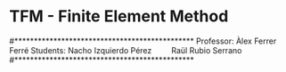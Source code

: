 # TFM - Finite Element Method
#**********************************************
Professor:  Àlex Ferrer Ferré
Students:   Nacho Izquierdo Pérez
            Raül Rubio Serrano
#**********************************************
